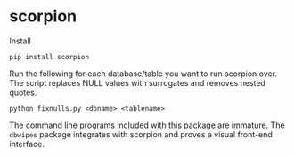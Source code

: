 scorpion
========


Install

    pip install scorpion

Run the following for each database/table you want to run scorpion over.
The script replaces NULL values with surrogates and removes nested quotes.

    python fixnulls.py <dbname> <tablename>


The command line programs included with this package are immature.
The `dbwipes` package integrates with scorpion and proves a visual
front-end interface.
